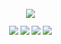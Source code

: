 <p align="center">
  
  <img src="https://github-readme-stats.vercel.app/api?username=dimkagithub&show_icons=true&include_all_commits=true&count_private=true&theme=vision-friendly-dark">
  
</p>

<p align="center">
  
  <img src="https://badges.pufler.dev/visits/dimkagithub/dimkagithub?logo=GitHub&label=Visits&color=success&logoColor=white&style=flat-square">
  <img src="https://badges.pufler.dev/years/dimkagithub?logo=GitHub&label=Years&color=success&logoColor=white&style=flat-square">
  <img src="https://badges.pufler.dev/repos/dimkagithub?logo=GitHub&label=Repos&color=success&logoColor=white&style=flat-square">
  <img src="https://badges.pufler.dev/gists/dimkagithub?logo=GitHub&label=Gists&color=success&logoColor=white&style=flat-square">
  <img src="https://badges.pufler.dev/commits/monthly/dimkagithub
  
</p>
